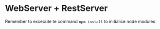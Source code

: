 # WebServer + RestServer

Remember to excecute te command ``npm install`` to initialice node modules 